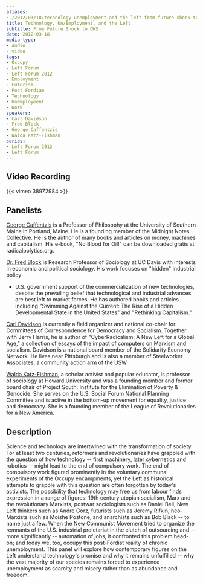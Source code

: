 ```yaml
---
aliases:
- /2012/03/18/technology-unemployment-and-the-left-from-future-shock-to-ows
title: Technology, Un/Employment, and the Left
subtitle: From Future Shock to OWS
date: 2012-03-18
media-type:
- audio
- video
tags:
- Occupy
- Left Forum
- Left Forum 2012
- Employment
- Futurism
- Post-Fordiam
- Technology
- Unemployment
- Work
speakers:
- Carl Davidson
- Fred Block
- George Caffentzis
- Walda Katz-Fishman
series:
- Left Forum 2012
- Left Forum
---
```


## Video Recording

{{< vimeo 38972984 >}}

## Panelists

[George Caffentzis](/speakers/george-caffentzis/) is a Professor of Philosophy at the University of Southern Maine in Portland, Maine. He is a founding member of the Midnight Notes Collective. He is the author of many books and articles on money, machines and capitalism. His e-book, "No Blood for Oil!" can be downloaded gratis at radicalpolytics.org.

[Dr. Fred Block](/speakers/fred-block/) is Research Professor of Sociology at UC Davis with interests in economic and political sociology. His work focuses on "hidden" industrial policy
 - U.S. government support of the commercialization of new technologies, despite the prevailing belief that technological and industrial advances are best left to market forces. He has authored books and articles including "Swimming Against the Current: The Rise of a Hidden Developmental State in the United States" and "Rethinking Capitalism."

[Carl Davidson](/speakers/carl-davidson) is currently a field organizer and national co-chair for Committees of Correspondence for Democracy and Socialism. Together with Jerry Harris, he is author of "CyberRadicalism: A New Left for a Global Age," a collection of essays of the impact of computers on Marxism and socialism. Davidson is a national board member of the Solidarity Economy Network. He lives near Pittsburgh and is also a member of Steelworker Associates, a community action arm of the USW.

[Walda Katz-Fishman](/speakers/walda-katz-fishman/), a scholar activist and popular educator, is professor of sociology at Howard University and was a founding member and former board chair of Project South: Institute for the Elimination of Poverty & Genocide. She serves on the U.S. Social Forum National Planning Committee and is active in the bottom-up movement for equality, justice and democracy. She is a founding member of the League of Revolutionaries for a New America.

## Description

Science and technology are intertwined with the transformation of society. For at least two centuries, reformers and revolutionaries have grappled with the question of how technology -- first machinery, later cybernetics and robotics -- might lead to the end of compulsory work. The end of compulsory work figured prominently in the voluntary communal experiments of the Occupy encampments, yet the Left as historical attempts to grapple with this question are often forgotten by today's activists. The possibility that technology may free us from labour finds expression in a range of figures: 19th century utopian socialism, Marx and the revolutionary Marxists, postwar sociologists such as Daniel Bell, New Left thinkers such as Andre Gorz, futurists such as Jeremy Rifkin, neo-Marxists such as Moishe Postone, and anarchists such as Bob Black -- to name just a few. When the New Communist Movement tried to organize the remnants of the U.S. industrial proletariat in the clutch of outsourcing and -- more significantly -- automation of jobs, it confronted this problem head-on; and today we, too, occupy this post-Fordist reality of chronic unemployment. This panel will explore how contemporary figures on the Left understand technology's promise and why it remains unfulfilled -- why the vast majority of our species remains forced to experience unemployment as scarcity and misery rather than as abundance and freedom.
